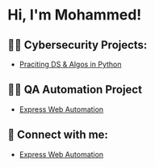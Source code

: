 <h1>Hi, I'm Mohammed! <br/>

<h2>👨‍💻 Cybersecurity Projects:</h2>

  - [Praciting DS & Algos in Python](https://github.com/joshmadakor1/Algorithms-Practice)

<h2>👨‍💻 QA Automation Project</h2>

  - [Express Web Automation](https://www.youtube.com/watch?v=a83ASGn_V_s)

<h2> 🤳 Connect with me:</h2>

- [Express Web Automation](https://www.youtube.com/watch?v=a83ASGn_V_s)
